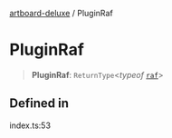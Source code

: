 [artboard-deluxe](../globals.md) / PluginRaf

# PluginRaf

> **PluginRaf**: `ReturnType`\<*typeof* [`raf`](../functions/raf.md)\>

## Defined in

index.ts:53
